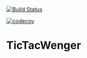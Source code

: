 [![Build Status](https://travis-ci.org/aevartg/TicTacWenger.png)](https://travis-ci.org/aevartg/TicTacWenger)

[![codecov](https://codecov.io/gh/aevartg/TicTacWenger/branch/master/graph/badge.svg)](https://codecov.io/gh/aevartg/TicTacWenger)

# TicTacWenger
